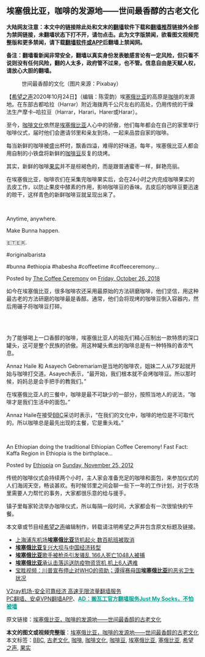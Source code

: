  <h2>埃塞俄比亚，咖啡的发源地——世间最香醇的古老文化</h2> <p class="notice"><b>大陆网友注意：本文中的链接除此处和文末的<a href="https://github.com/bannedbook/fanqiang" >翻墙</a>软件下载和<a href="https://github.com/killgcd/justmysocks/blob/master/README.md">翻墙推荐</a>链接外全部为禁网链接，未翻墙状态下打不开，请勿点击。此为文字版禁闻，欲看图文视频完整版和更多禁闻，请下载<a href="https://github.com/bannedbook/fanqiang">翻墙软件或APP</a>后翻墙上禁闻网。</p><p>备注：翻墙看新闻非常安全，翻墙以真实身份发表敏感言论有一定风险，但只看不说则没有任何风险，翻的人太多，政府管不过来，也不管。信息自由是天赋人权，请放心大胆的翻墙。</b></p>  <div class="entry"> <figure><figcaption>世间最香醇的文化（图片来源：Pixabay）</figcaption></figure> <p>【<span class='wp_keywordlink_affiliate'><a href="https://www.soundofhope.org" title="希望之声" target="_blank">希望之声</a></span>2020年10月24日】（编辑：陈雯韵）埃<a href="https://www.bannedbook.org/bnews/tag/%E5%A1%9E%E4%BF%84%E6%AF%94%E4%BA%9A/" class="st_tag internal_tag" rel="tag" title="标签 塞俄比亚 下的日志">塞俄比亚</a>的高原是<a href="https://www.bannedbook.org/bnews/tag/%e5%92%96%e5%95%a1/" class="st_tag internal_tag" rel="tag" title="标签 咖啡 下的日志">咖啡</a>的发源地。在东部古都哈拉（Harrar）附近海拨两千公尺左右的高处，仍用传统的干燥法生产摩卡&#8211;哈拉豆（Harrar，Harari，Harer或Harar）。</p> <p>至今，<a href="https://www.bannedbook.org/bnews/tag/%E5%92%96%E5%95%A1%E6%96%87%E5%8C%96/" class="st_tag internal_tag" rel="tag" title="标签 咖啡文化 下的日志">咖啡文化</a>依然是<a href="https://www.bannedbook.org/bnews/tag/%e5%9f%83%e5%a1%9e%e4%bf%84%e6%af%94%e4%ba%9a/" class="st_tag internal_tag" rel="tag" title="标签 埃塞俄比亚 下的日志">埃塞俄比亚</a>人心中的骄傲，他们每年都会在自己的家里举行咖啡仪式，届时他们会邀请邻里和亲友到场，一起来品尝自家的咖啡。</p> <p>每当新鲜的咖啡被盛出杯时，飘香四溢，难得的好味道。每年，埃塞俄比亚人都会用自制的小铁盘将新鲜的<a href="https://www.bannedbook.org/bnews/tag/%E5%92%96%E5%95%A1%E8%B1%86/" class="st_tag internal_tag" rel="tag" title="标签 咖啡豆 下的日志">咖啡豆</a>反复的烧烤。</p> <p></p> <p>其实，新鲜的咖啡<a href="https://www.bannedbook.org/bnews/tag/%E6%9E%9C%E5%AE%9E/" class="st_tag internal_tag" rel="tag" title="标签 果实 下的日志">果实</a>并不是棕褐色的，而是跟普通蜜枣一样，鲜艳亮丽。</p> <p></p> <p></p>  <p>在埃塞俄比亚，咖啡农们在采集完咖啡果实后，会在24小时之内完成咖啡果实的去皮工作，以防止果皮中酵素的作用，影响咖啡豆的香味。去皮后的咖啡豆要迅速的晾干，这样青色的新鲜咖啡豆就呈现出来了。</p> <p>&nbsp;</p> <p>Anytime, anywhere.</p> <p>Make Bunna happen.</p> <p>🇪🇹🇪🇷.</p> <p>#originalbarista</p> <p>#bunna #ethiopia #habesha #coffeetime #coffeeceremony&#8230;</p>  <p>Posted by <a href="https://www.facebook.com/OriginalBarista/">The Coffee Ceremony</a> on <a href="https://www.facebook.com/OriginalBarista/posts/1650858411687535:0">Friday, October 26, 2018</a></p> <p>如今在埃塞俄比亚，很多咖啡农还采用最原始的方法研磨咖啡，他们坚信，用这种最古老的方法研磨的咖啡最是香醇。通常，他们会将现烤的咖啡豆倒入容器内，然后用碾子将咖啡豆打碎。</p> <p><br />  </p> <p>为了能够喝上一口香醇的咖啡，埃塞俄比亚人的祖先们精心压制出一款特质的深口罐头，这可是整个民族的骄傲。用这种罐头煮出的咖啡总是有一种特殊的香浓气息。</p> <p>Annaz Haile 和 Asayech Gebremariam是当地的咖啡农，姐妹二人从7岁起就开始与咖啡打交道。Asayech表示，“最开始，我们根本就不会烤咖啡豆。所以那时候，妈妈总是会手把手的教我们。”</p> <p>在埃塞俄比亚人的三餐中，咖啡是最不可缺少的一部分，按照当地人的说法，“咖啡才是我们生活中的面包。”</p> <p>Annaz Haile在接受<a href="https://www.bannedbook.org/bnews/tag/bbc/" class="st_tag internal_tag" rel="tag" title="标签 BBC 下的日志">BBC</a>采访时表示，“在我们的文化中，咖啡的地位是不可取代的。所以咖啡总是最先出现的主餐，它是重头戏。”</p>  <p>&nbsp;</p> <p>An Ethiopian doing the traditional Ethiopian Coffee Ceremony! Fast Fact: Kaffa Region in Ethiopia is the birthplace&#8230;</p> <p>Posted by <a href="https://www.facebook.com/ethiopia101/">Ethiopia</a> on <a href="https://www.facebook.com/ethiopia101/photos/a.440062559397/10151188812309398/?type=3">Sunday, November 25, 2012</a></p> <p>传统的咖啡仪式会持续两个小时，主人家会准备充足的咖啡和面包，来参加仪式的人们海阔天空，畅谈甚欢。有时候邻里之间会聊一些下一年的工作计划，对于农场里需要人力帮忙的事务，大家都很乐意的给与援手。</p> <p>镇子里每家轮流举办咖啡仪式，所以每隔一段时间，大家都会有一次很愉快的午餐。</p> <p>本文章或节目经<a href="https://www.bannedbook.org/bnews/tag/%e5%b8%8c%e6%9c%9b%e4%b9%8b%e5%a3%b0/" class="st_tag internal_tag" rel="tag" title="标签 希望之声 下的日志">希望之声</a>编辑制作，转载请注明希望之声并包含原文标题及链接。</p> <ul class='op-related-articles' title='相关阅读'> <li><a href='https://www.bannedbook.org/bnews/cnnews/20200723/1364887.html' target='_blank'>上海浦东机场<b>埃塞俄比亚</b>货机起火 数百航班被取消</a></li> <li><a href='https://www.bannedbook.org/bnews/headline/20200716/1361538.html' target='_blank'><b>埃塞俄比亚</b>复兴大坝与中国经济转型</a></li> <li><a href='https://www.bannedbook.org/bnews/baitai/20200706/1356421.html' target='_blank'><b>埃塞俄比亚</b>歌手被枪杀引发骚乱 166人死亡1048人被捕</a></li> <li><a href='https://www.bannedbook.org/bnews/baitai/20200510/1325868.html' target='_blank'><b>埃塞俄比亚</b>承认击落运送防疫物资货机 机上6人遇难</a></li> <li><a href='https://www.bannedbook.org/bnews/bannedvideo/20200415/1313052.html' target='_blank'>宝胜视频：川普宣布停止对WHO的资助；谭得赛母国<b>埃塞俄比亚</b>的恶劣卫生状况</a></li> </ul> <p class="texttj"> <a href="https://www.bannedbook.org/forum23/topic22702.html" target="_blank">V2ray机场-安全可靠经济 高速无限流量翻墙服务</a><br/> <a href="https://github.com/bannedbook/fanqiang/wiki/%E7%A6%81%E9%97%BB%E7%BD%91%E5%AE%89%E5%8D%93%E7%BF%BB%E5%A2%99%E6%96%B0%E9%97%BBAPP" target="_blank">PC翻墙、安卓VPN翻墙APP</a>、<span onclick="window.open('https://github.com/killgcd/justmysocks/blob/master/README.md')" style="font-weight:bold;color:#00A191;cursor:pointer;text-decoration:underline;outline:none">AD：搬瓦工官方翻墙服务Just My Socks，不怕被墙</span></p><p>原文链接：<a class="src_link"  href="https://www.soundofhope.org/post/297836" target="_blank">埃塞俄比亚，咖啡的发源地——世间最香醇的古老文化</a></p> <a name='sharetosocial'></a>       <div><b>本文的图文或视频完整版</b>：<a href='https://www.bannedbook.org/bnews/comments/20201025/1419718.html'>埃塞俄比亚，咖啡的发源地——世间最香醇的古老文化</a></div>  </div><!--END ENTRY--> <div class="postfooter"> <div>本文标签：<a href="https://www.bannedbook.org/bnews/tag/bbc/" rel="tag">BBC</a>, <a href="https://www.bannedbook.org/bnews/tag/%E5%8F%A4%E8%80%81%E6%96%87%E5%8C%96/" rel="tag">古老文化</a>, <a href="https://www.bannedbook.org/bnews/tag/%e5%92%96%e5%95%a1/" rel="tag">咖啡</a>, <a href="https://www.bannedbook.org/bnews/tag/%E5%92%96%E5%95%A1%E6%96%87%E5%8C%96/" rel="tag">咖啡文化</a>, <a href="https://www.bannedbook.org/bnews/tag/%E5%92%96%E5%95%A1%E8%B1%86/" rel="tag">咖啡豆</a>, <a href="https://www.bannedbook.org/bnews/tag/%e5%9f%83%e5%a1%9e%e4%bf%84%e6%af%94%e4%ba%9a/" rel="tag">埃塞俄比亚</a>, <a href="https://www.bannedbook.org/bnews/tag/%E5%A1%9E%E4%BF%84%E6%AF%94%E4%BA%9A/" rel="tag">塞俄比亚</a>, <a href="https://www.bannedbook.org/bnews/tag/%e5%b8%8c%e6%9c%9b%e4%b9%8b%e5%a3%b0/" rel="tag">希望之声</a>, <a href="https://www.bannedbook.org/bnews/tag/%E6%9E%9C%E5%AE%9E/" rel="tag">果实</a></div>  </div><!--END POSTFOOTER--> 